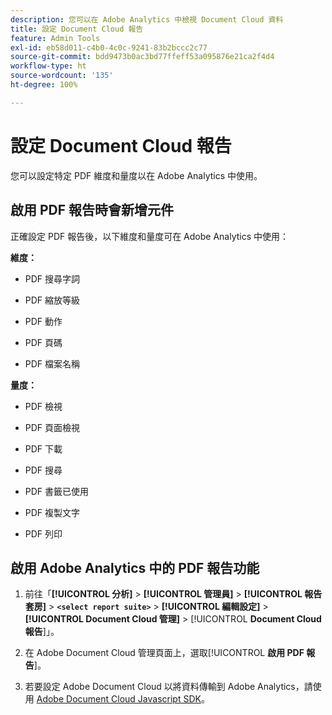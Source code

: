 ```yaml
---
description: 您可以在 Adobe Analytics 中檢視 Document Cloud 資料
title: 設定 Document Cloud 報告
feature: Admin Tools
exl-id: eb58d011-c4b0-4c0c-9241-83b2bccc2c77
source-git-commit: bdd9473b0ac3bd77ffeff53a095876e21ca2f4d4
workflow-type: ht
source-wordcount: '135'
ht-degree: 100%

---
```


# 設定 Document Cloud 報告

您可以設定特定 PDF 維度和量度以在 Adobe Analytics 中使用。

## 啟用 PDF 報告時會新增元件

正確設定 PDF 報告後，以下維度和量度可在 Adobe Analytics 中使用：

**維度：**

* PDF 搜尋字詞

* PDF 縮放等級

* PDF 動作

* PDF 頁碼

* PDF 檔案名稱

**量度：**

* PDF 檢視

* PDF 頁面檢視

* PDF 下載

* PDF 搜尋

* PDF 書籤已使用

* PDF 複製文字

* PDF 列印

## 啟用 Adobe Analytics 中的 PDF 報告功能

1. 前往「**[!UICONTROL 分析]** > **[!UICONTROL 管理員]** > **[!UICONTROL 報告套房]** > **`<select report suite>`** > **[!UICONTROL 編輯設定]** > **[!UICONTROL Document Cloud 管理]** > [!UICONTROL **Document Cloud 報告**]」。

1. 在 Adobe Document Cloud 管理頁面上，選取&#x200B;[!UICONTROL **啟用 PDF 報告**]。

1. 若要設定 Adobe Document Cloud 以將資料傳輸到 Adobe Analytics，請使用 [Adobe Document Cloud Javascript SDK](https://www.adobe.io/apis/documentcloud/dcsdk.html)。
